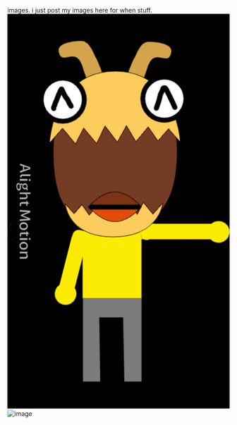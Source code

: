 images. i just post my images here for when stuff.
<img src="https://github.com/GDLevelRequest/chompybee/blob/main/New%20Project%20%5BFA11607%5D.gif?raw=true" alt="New Project [FA11607].gif"/><img width="720" height="1280" alt="image" src="https://github.com/user-attachments/assets/59412eb7-8ef2-4bd2-8f46-ea418b46fe31" />
